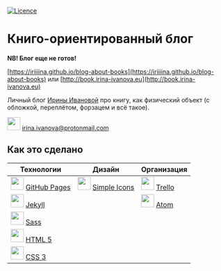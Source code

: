 [![Licence](https://img.shields.io/badge/License-Apache%202.0-blue.svg)](LICENSE)

# Книго-ориентированный блог

**NB! Блог еще не готов!**

[https://iriiiina.github.io/blog-about-books](https://iriiiina.github.io/blog-about-books) или [http://book.irina-ivanova.eu](http://book.irina-ivanova.eu)

Личный блог [Ирины Ивановой](https://irina-ivanova.gitlab.io) про книгу, как физический объект (с обложкой, переплётом, форзацем и всё такое).

<img src="https://simpleicons.org/icons/protonmail.svg" width="30"> [irina.ivanova@protonmail.com](mailto:irina.ivanova@protonmail.com)

## Как это сделано

| **Технологии** | **Дизайн** | **Организация** |
| -------------- | ---------- | --------------- |
| <img src="https://simpleicons.org/icons/github.svg" width="30"> [GitHub Pages](https://pages.github.com) | <img src="https://simpleicons.org/icons/simpleicons.svg" width="30"> [Simple Icons](https://simpleicons.org) | <img src="https://simpleicons.org/icons/trello.svg" width="30"> [Trello](https://trello.com) |
| <img src="https://simpleicons.org/icons/jekyll.svg" width="30"> [Jekyll](https://jekyllrb.com) | | <img src="https://simpleicons.org/icons/atom.svg" width="30"> [Atom](https://atom.io) |
| <img src="https://simpleicons.org/icons/sass.svg" width="30"> [Sass](http://sass-lang.com) | | |
| <img src="https://simpleicons.org/icons/html5.svg" width="30"> [HTML 5](https://www.w3.org/TR/html5/) | | |
| <img src="https://simpleicons.org/icons/css3.svg" width="30"> [CSS 3](https://www.w3schools.com/css/css3_intro.asp) | | |
